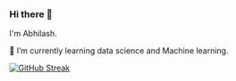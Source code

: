 ### Hi there 👋

I'm Abhilash.

🌱 I’m currently learning data science and Machine learning.

[![GitHub Streak](https://streak-stats.demolab.com/?user=Abhilashg11&theme=ambient-gradient)](https://git.io/streak-stats)
